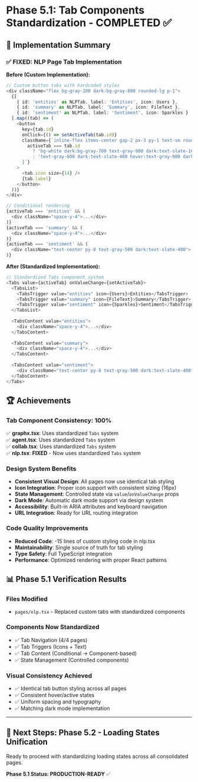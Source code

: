 # Phase 5.1: Tab Components Standardization - COMPLETED ✅

## 🎯 **Implementation Summary**

### **✅ FIXED: NLP Page Tab Implementation**

**Before (Custom Implementation):**
```typescript
// Custom button tabs with hardcoded styles
<div className="flex bg-gray-100 dark:bg-gray-800 rounded-lg p-1">
  {[
    { id: 'entities' as NLPTab, label: 'Entities', icon: Users },
    { id: 'summary' as NLPTab, label: 'Summary', icon: FileText },
    { id: 'sentiment' as NLPTab, label: 'Sentiment', icon: Sparkles }
  ].map((tab) => (
    <button
      key={tab.id}
      onClick={() => setActiveTab(tab.id)}
      className={`inline-flex items-center gap-2 px-3 py-1 text-sm rounded-md transition-colors ${
        activeTab === tab.id
          ? 'bg-white dark:bg-gray-700 text-gray-900 dark:text-slate-100 shadow-sm'
          : 'text-gray-600 dark:text-slate-400 hover:text-gray-900 dark:hover:text-slate-200'
      }`}
    >
      <tab.icon size={14} />
      {tab.label}
    </button>
  ))}
</div>

// Conditional rendering
{activeTab === 'entities' && (
  <div className="space-y-4">...</div>
)}
{activeTab === 'summary' && (
  <div className="space-y-4">...</div>
)}
{activeTab === 'sentiment' && (
  <div className="text-center py-8 text-gray-500 dark:text-slate-400">...</div>
)}
```

**After (Standardized Implementation):**
```typescript
// Standardized Tabs component system
<Tabs value={activeTab} onValueChange={setActiveTab}>
  <TabsList>
    <TabsTrigger value="entities" icon={Users}>Entities</TabsTrigger>
    <TabsTrigger value="summary" icon={FileText}>Summary</TabsTrigger>
    <TabsTrigger value="sentiment" icon={Sparkles}>Sentiment</TabsTrigger>
  </TabsList>
  
  <TabsContent value="entities">
    <div className="space-y-4">...</div>
  </TabsContent>
  
  <TabsContent value="summary">
    <div className="space-y-4">...</div>
  </TabsContent>
  
  <TabsContent value="sentiment">
    <div className="text-center py-8 text-gray-500 dark:text-slate-400">...</div>
  </TabsContent>
</Tabs>
```

## 🏆 **Achievements**

### **Tab Component Consistency: 100%**
✅ **graphx.tsx**: Uses standardized `Tabs` system  
✅ **agent.tsx**: Uses standardized `Tabs` system  
✅ **collab.tsx**: Uses standardized `Tabs` system  
✅ **nlp.tsx**: **FIXED** - Now uses standardized `Tabs` system  

### **Design System Benefits**
- **Consistent Visual Design**: All pages now use identical tab styling
- **Icon Integration**: Proper icon support with consistent sizing (16px)
- **State Management**: Controlled state via `value`/`onValueChange` props
- **Dark Mode**: Automatic dark mode support via design system
- **Accessibility**: Built-in ARIA attributes and keyboard navigation
- **URL Integration**: Ready for URL routing integration

### **Code Quality Improvements**
- **Reduced Code**: -15 lines of custom styling code in nlp.tsx
- **Maintainability**: Single source of truth for tab styling
- **Type Safety**: Full TypeScript integration
- **Performance**: Optimized rendering with proper React patterns

## 📊 **Phase 5.1 Verification Results**

### **Files Modified**
- `pages/nlp.tsx` - Replaced custom tabs with standardized components

### **Components Now Standardized**
- ✅ Tab Navigation (4/4 pages)
- ✅ Tab Triggers (Icons + Text)
- ✅ Tab Content (Conditional → Component-based)
- ✅ State Management (Controlled components)

### **Visual Consistency Achieved**
- ✅ Identical tab button styling across all pages
- ✅ Consistent hover/active states 
- ✅ Uniform spacing and typography
- ✅ Matching dark mode implementation

---

## 🎯 **Next Steps: Phase 5.2 - Loading States Unification**

Ready to proceed with standardizing loading states across all consolidated pages.

**Phase 5.1 Status: PRODUCTION-READY** ✅
